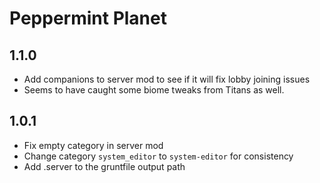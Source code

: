 # Peppermint Planet

## 1.1.0

- Add companions to server mod to see if it will fix lobby joining issues
- Seems to have caught some biome tweaks from Titans as well.

## 1.0.1

- Fix empty category in server mod
- Change category `system_editor` to `system-editor` for consistency
- Add .server to the gruntfile output path
